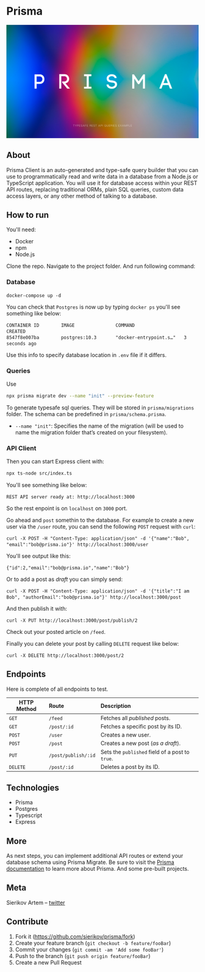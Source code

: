 # Prisma

![Prisma poster](public/poster.png)

## About

Prisma Client is an auto-generated and type-safe query builder that you
can use to programmatically read and write data in a database from a
Node.js or TypeScript application. You will use it for database
access within your REST API routes, replacing traditional ORMs, plain
SQL queries, custom data access layers, or any other method of talking
to a database.

## How to run

You'll need:

- Docker
- npm
- Node.js

Clone the repo. Navigate to the project folder. And run following command:

### Database

```docker
docker-compose up -d
```

You can check that `Postgres` is now up by typing `docker ps` you'll see
something like below:

```text
CONTAINER ID        IMAGE               COMMAND                  CREATED
8547f8e007ba        postgres:10.3       "docker-entrypoint.s…"   3 seconds ago 
```

Use this info to specify database location in `.env` file if it differs.

### Queries

Use

```bash
npx prisma migrate dev --name "init" --preview-feature
```

To generate typesafe sql queries. They will be stored in `prisma/migrations` folder.
The schema can be predefined in `prisma/schema.prisma`.

- `--name "init"`: Specifies the name of the migration (will be used to name the migration folder that’s created on your filesystem).

### API Client

Then you can start Express client with:

```bash
npx ts-node src/index.ts
```

You'll see something like below:

```text
REST API server ready at: http://localhost:3000
```

So the rest enpoint is on `localhost` on `3000` port.

Go ahead and `post` somethin to the database. For example to create a new user via the `/user` route, you can send the following `POST` request with `curl`:

```curl
curl -X POST -H "Content-Type: application/json" -d '{"name":"Bob", "email":"bob@prisma.io"}' http://localhost:3000/user
```

You'll see output like this:

```text
{"id":2,"email":"bob@prisma.io","name":"Bob"}
```

Or to add a post as *draft* you can simply send:

```curl
curl -X POST -H "Content-Type: application/json" -d '{"title":"I am Bob", "authorEmail":"bob@prisma.io"}' http://localhost:3000/post
```

And then publish it with:

```curl
curl -X PUT http://localhost:3000/post/publish/2
```

Check out your posted article on `/feed`.

Finally you can delete your post by calling `DELETE` request like below:

```curl
curl -X DELETE http://localhost:3000/post/2
```

## Endpoints

Here is complete of all endpoints to test.

| HTTP Method   | Route               | Description                                     |
| ------------- |:------------------- | :---------------------------------------------- |
| `GET`         | `/feed`             | Fetches all *published* posts.                  |
| `GET`         | `/post/:id`         | Fetches a specific post by its ID.              |
| `POST`        | `/user`             | Creates a new user.                             |
| `POST`        | `/post`             | Creates a new post (*as a draft*).              |
| `PUT`         | `/post/publish/:id` | Sets the `published` field of a post to `true`. |
| `DELETE`      | `/post/:id`         | Deletes a post by its ID.                       |

## Technologies

- Prisma
- Postgres
- Typescript
- Express

## More

As next steps, you can implement additional API routes or extend your database schema using
Prisma Migrate. Be sure to visit the [Prisma documentation](https://www.prisma.io/docs)
to learn more about Prisma. And some pre-built projects.

## Meta

Sierikov Artem – [twitter](https://twitter.com/sierikov_)

## Contribute

1. Fork it (<https://github.com/sierikov/prisma/fork>)
1. Create your feature branch (`git checkout -b feature/fooBar`)
1. Commit your changes (`git commit -am 'Add some fooBar'`)
1. Push to the branch (`git push origin feature/fooBar`)
1. Create a new Pull Request
